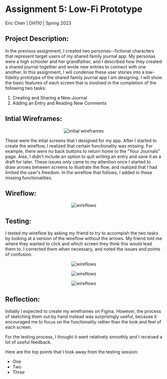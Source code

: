 # **Assignment 5: Low-Fi Prototype**
Eric Chen | DH110 | Spring 2023

## **Project Description:**
In the previous assignment, I created two *personas*--fictional characters that represent target users of my shared family journal app. My personas were a high schooler and her grandfather, and I described how they created a shared journal together and wrote new entries to connect with one another. In this assignment, I will condense these user stories into a low-fidelity prototype of the shared family journal app I am designing. I will show the basic features of each screen that is involved in the completion of the following two tasks:  

1. Creating and Sharing a New Journal
2. Adding an Entry and Reading New Comments

## **Intial Wireframes:**
<p align="center">
  <img src="../Images/wireframe.jpg" alt="initial wireframes"/>
</p>

These were the intial screens that I designed for my app. After I started to create the wireflow, I realized that certain functionality was missing. For example, there were no back buttons to return home to the "Your Journals" page. Also, I didn't include an option to quit writing an entry and save it as a draft for later. These issues only came to my attention once I started to draw arrows between screens to illustrate the flow, and realized that I had limited the user's freedom. In the wireflow that follows, I added in these missing functionalities.

## **Wireflow:**
<p align="center">
  <img src="../Images/wireflow.jpg" alt="wireflows"/>
</p>

## **Testing:**
I tested my wireflow by asking my friend to try to accompish the two tasks by looking at a version of the wireflow without the arrows. My friend told me where they wanted to click and which screen they think this would lead them to. I corrected them when necessary, and noted the issues and points of confusion.

<p align="center">
  <img src="../Images/wireflow.jpg" alt="wireflows"/>
</p>

<p align="center">
  <img src="../Images/wireflow.jpg" alt="wireflows"/>
</p>

<p align="center">
  <img src="../Images/wireflow.jpg" alt="wireflows"/>
</p>

## **Reflection:**
Initially I expected to create my wireframes on Figma. However, the process of sketching them out by hand instead was surprisingly useful, because it encouraged me to focus on the functionality rather than the look and feel of each screen.  

For the testing process, I thought it went relatively smoothly and I received a lot of useful feedback.  

Here are the top points that I took away from the testing session:
- One
- Two
- Three

